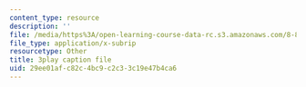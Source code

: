 ```yaml
---
content_type: resource
description: ''
file: /media/https%3A/open-learning-course-data-rc.s3.amazonaws.com/8-851-effective-field-theory-spring-2013/29ee01afc82c4bc9c2c33c19e47b4ca6_DdY98Zaff5I.srt
file_type: application/x-subrip
resourcetype: Other
title: 3play caption file
uid: 29ee01af-c82c-4bc9-c2c3-3c19e47b4ca6
---
```

